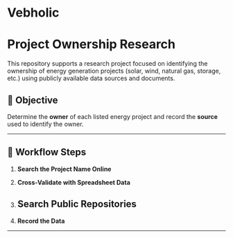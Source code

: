 # Vebholic

# Project Ownership Research

This repository supports a research project focused on identifying the ownership of energy generation projects (solar, wind, natural gas, storage, etc.) using publicly available data sources and documents.

## 📌 Objective

Determine the **owner** of each listed energy project and record the **source** used to identify the owner.

---

## 🧭 Workflow Steps

1. **Search the Project Name Online**
   

2. **Cross-Validate with Spreadsheet Data**
  

3. **Search Public Repositories**
   -
4. **Record the Data**
  
---



